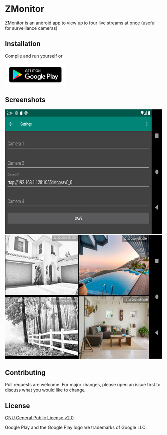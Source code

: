 # ZMonitor

ZMonitor is an android app to view up to four live streams at once (useful for surveillance cameras)

## Installation
Compile and run yourself or

<a href="https://play.google.com/store/apps/details?id=com.vbridgelal.zmonitor"><img src="/img/google-play-badge.png" height="75"></a>


## Screenshots
<img src="/img/screen1.png" height="400"><img src="img/screen2.jpg" height="400">

## Contributing
Pull requests are welcome. For major changes, please open an issue first to discuss what you would like to change.

## License
[GNU General Public License v2.0](https://choosealicense.com/licenses/gpl-2.0/)

Google Play and the Google Play logo are trademarks of Google LLC.

